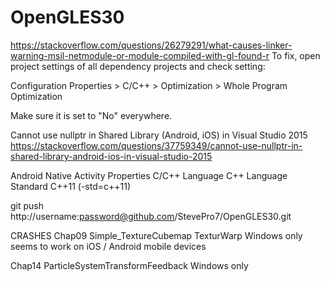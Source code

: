 # OpenGLES30


https://stackoverflow.com/questions/26279291/what-causes-linker-warning-msil-netmodule-or-module-compiled-with-gl-found-r
To fix, open project settings of all dependency projects and check setting:

Configuration Properties > C/C++ > Optimization > Whole Program Optimization

Make sure it is set to "No" everywhere.



Cannot use nullptr in Shared Library (Android, iOS) in Visual Studio 2015
https://stackoverflow.com/questions/37759349/cannot-use-nullptr-in-shared-library-android-ios-in-visual-studio-2015

Android
Native Activity
Properties
C/C++
Language
C++ Language Standard
C++11 (-std=c++11)


git push http://username:password@github.com/StevePro7/OpenGLES30.git


CRASHES
Chap09
Simple_TextureCubemap
TexturWarp		Windows only		seems to work on iOS / Android mobile devices

Chap14
ParticleSystemTransformFeedback		Windows only
